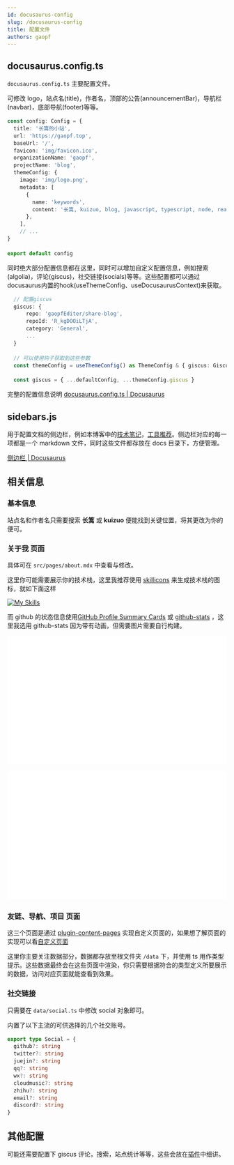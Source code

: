 ```yaml
---
id: docusaurus-config
slug: /docusaurus-config
title: 配置文件
authors: gaopf
---
```


## docusaurus.config.ts

`docusaurus.config.ts` 主要配置文件。

可修改 logo，站点名(title)，作者名，顶部的公告(announcementBar)，导航栏(navbar)，底部导航(footer)等等。

```typescript title='docusaurus.config.ts' icon='logos:docusaurus'
const config: Config = {
  title: '长篙的小站',
  url: 'https://gaopf.top',
  baseUrl: '/',
  favicon: 'img/favicon.ico',
  organizationName: 'gaopf',
  projectName: 'blog',
  themeConfig: {
    image: 'img/logo.png',
    metadata: [
      {
        name: 'keywords',
        content: '长篙, kuizuo, blog, javascript, typescript, node, react, vue, web, 前端, 后端',
      },
    ],
    // ...
}

export default config
```

同时绝大部分配置信息都在这里，同时可以增加自定义配置信息，例如搜索(algolia)，评论(giscus)，社交链接(socials)等等。这些配置都可以通过docusaurus内置的hook(useThemeConfig、useDocusaurusContext)来获取。

```typescript title='docusaurus.config.ts' 
  // 配置giscus
  giscus: {
      repo: 'gaopfEditer/share-blog',
      repoId: 'R_kgDOOiLTjA',
      category: 'General',
      ...
  }

  // 可以使用钩子获取到这些参数
  const themeConfig = useThemeConfig() as ThemeConfig & { giscus: GiscusConfig }

  const giscus = { ...defaultConfig, ...themeConfig.giscus }
```

完整的配置信息说明 [docusaurus.config.ts | Docusaurus](https://docusaurus.io/zh-CN/docs/api/docusaurus-config)

## sidebars.js

用于配置文档的侧边栏，例如本博客中的[技术笔记](/docs/skill/)，[工具推荐](/docs/tools/)。侧边栏对应的每一项都是一个 markdown 文件，同时这些文件都存放在 docs 目录下，方便管理。

[侧边栏 | Docusaurus](https://docusaurus.io/zh-CN/docs/sidebar)

## 相关信息

### 基本信息

站点名和作者名只需要搜索 **长篙** 或 **kuizuo** 便能找到关键位置，将其更改为你的便可。

### 关于我 页面

具体可在 `src/pages/about.mdx` 中查看与修改。

这里你可能需要展示你的技术栈，这里我推荐使用 [skillicons](https://skillicons.dev/) 来生成技术栈的图标，就如下面这样

[![My Skills](https://skillicons.dev/icons?i=ts,nodejs,vue,nuxt,react,nextjs,tailwind,nestjs,prisma,postgres,redis,supabase,rust,wasm,vscode)](https://skillicons.dev)

而 github 的状态信息使用[GitHub Profile Summary Cards](https://github-profile-summary-cards.vercel.app/demo.html) 或 [github-stats](https://github.com/jstrieb/github-stats) ，这里我选用 github-stats 因为带有动画，但需要图片需要自行构建。

![](https://raw.githubusercontent.com/kuizuo/github-stats/master/generated/overview.svg#gh-light-mode-only)

![](https://raw.githubusercontent.com/kuizuo/github-stats/master/generated/languages.svg#gh-light-mode-only)

### 友链、导航、项目 页面

这三个页面是通过 [plugin-content-pages](https://docusaurus.io/zh-CN/docs/api/plugins/@docusaurus/plugin-content-pages) 实现自定义页面的，如果想了解页面的实现可以看[自定义页面](/docs/docusaurus-style#自定义页面)

这里你主要关注数据部分，数据都存放至根文件夹 `/data` 下，并使用 ts 用作类型提示。这些数据最终会在这些页面中渲染，你只需要根据符合的类型定义所要展示的数据，访问对应页面就能查看到效果。

### 社交链接

只需要在 `data/social.ts` 中修改 social 对象即可。

内置了以下主流的可供选择的几个社交账号。

```typescript title='social.ts' icon='logos:typescript-icon'
export type Social = {
  github?: string
  twitter?: string
  juejin?: string
  qq?: string
  wx?: string
  cloudmusic?: string
  zhihu?: string
  email?: string
  discord?: string
}
```

## 其他配置

可能还需要配置下 giscus 评论，搜索，站点统计等等，这些会放在[插件](/docs/docusaurus-plugin)中细讲。
